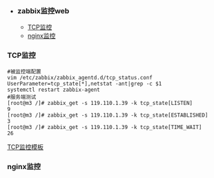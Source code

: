 + ### zabbix监控web
    + [TCP监控](#TCP监控)
    + [nginx监控](#nginx监控)
### TCP监控
```
#被监控端配置
vim /etc/zabbix/zabbix_agentd.d/tcp_status.conf
UserParameter=tcp_state[*],netstat -ant|grep -c $1
systemctl restart zabbix-agent
#服务端测试
[root@m3 /]# zabbix_get -s 119.110.1.39 -k tcp_state[LISTEN]
9
[root@m3 /]# zabbix_get -s 119.110.1.39 -k tcp_state[ESTABLISHED]
3
[root@m3 /]# zabbix_get -s 119.110.1.39 -k tcp_state[TIME_WAIT]
26
```
[TCP监控模板](https://github.com/Kingserch/Job-accumulation/blob/zabbix/Template/TCP%E8%BF%9E%E6%8E%A5%E7%8A%B6%E6%80%81_templates.xml)
### nginx监控